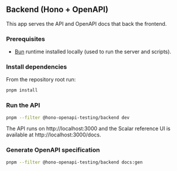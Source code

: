 ## Backend (Hono + OpenAPI)

This app serves the API and OpenAPI docs that back the frontend.

### Prerequisites
- [Bun](https://bun.sh) runtime installed locally (used to run the server and scripts).

### Install dependencies
From the repository root run:

```sh
pnpm install
```

### Run the API

```sh
pnpm --filter @hono-openapi-testing/backend dev
```

The API runs on http://localhost:3000 and the Scalar reference UI is available at http://localhost:3000/docs.

### Generate OpenAPI specification

```sh
pnpm --filter @hono-openapi-testing/backend docs:gen
```
